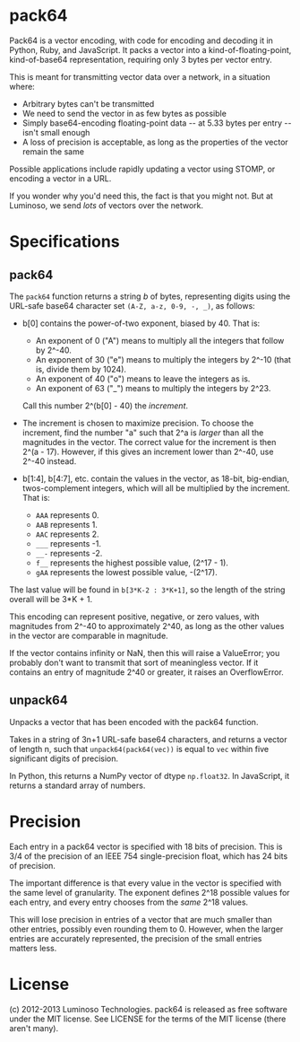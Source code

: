 pack64
======
Pack64 is a vector encoding, with code for encoding and decoding it in Python,
Ruby, and JavaScript. It packs a vector into a kind-of-floating-point,
kind-of-base64 representation, requiring only 3 bytes per vector entry.

This is meant for transmitting vector data over a network, in a situation
where:

* Arbitrary bytes can't be transmitted
* We need to send the vector in as few bytes as possible
* Simply base64-encoding floating-point data -- at 5.33 bytes per entry --
  isn't small enough
* A loss of precision is acceptable, as long as the properties of the vector
  remain the same

Possible applications include rapidly updating a vector using STOMP, or
encoding a vector in a URL.

If you wonder why you'd need this, the fact is that you might not. But at
Luminoso, we send *lots* of vectors over the network.

Specifications
==============

pack64
------

The `pack64` function returns a string *b* of bytes, representing digits using
the URL-safe base64 character set `(A-Z, a-z, 0-9, -, _)`, as follows:

* b[0] contains the power-of-two exponent, biased by 40. That is:

    - An exponent of 0 ("A") means to multiply all the integers that
      follow by 2^-40.
    - An exponent of 30 ("e") means to multiply the integers by 2^-10 (that is,
      divide them by 1024).
    - An exponent of 40 ("o") means to leave the integers as is.
    - An exponent of 63 ("_") means to multiply the integers by
      2^23.

  Call this number 2^(b[0] - 40) the *increment*.

* The increment is chosen to maximize precision. To choose the increment,
  find the number "a" such that 2^a is *larger* than all the magnitudes
  in the vector. The correct value for the increment is then 2^(a - 17).
  However, if this gives an increment lower than 2^-40, use 2^-40 instead.

* b[1:4], b[4:7], etc. contain the values in the vector, as 18-bit,
  big-endian, twos-complement integers, which will all be multiplied by
  the increment. That is:

    - `AAA` represents 0.
    - `AAB` represents 1.
    - `AAC` represents 2.
    - `___` represents -1.
    - `__-` represents -2.
    - `f__` represents the highest possible value, (2^17 - 1).
    - `gAA` represents the lowest possible value, -(2^17).
  
The last value will be found in `b[3*K-2 : 3*K+1]`, so the length of the
string overall will be 3*K + 1.

This encoding can represent positive, negative, or zero values, with
magnitudes from 2^-40 to approximately 2^40, as long as the other
values in the vector are comparable in magnitude.

If the vector contains infinity or NaN, then this will raise a ValueError; you
probably don't want to transmit that sort of meaningless vector. If it contains
an entry of magnitude 2^40 or greater, it raises an OverflowError.

unpack64
--------
Unpacks a vector that has been encoded with the pack64 function.

Takes in a string of 3n+1 URL-safe base64 characters, and returns a
vector of length n, such that `unpack64(pack64(vec))` is equal
to `vec` within five significant digits of precision.
 
In Python, this returns a NumPy vector of dtype `np.float32`. In JavaScript, it
returns a standard array of numbers.

Precision
=========
Each entry in a pack64 vector is specified with 18 bits of precision. This is
3/4 of the precision of an IEEE 754 single-precision float, which has 24 bits
of precision.

The important difference is that every value in the vector is specified with
the same level of granularity. The exponent defines 2^18 possible values for
each entry, and every entry chooses from the *same* 2^18 values.

This will lose precision in entries of a vector that are much smaller than
other entries, possibly even rounding them to 0. However, when the larger
entries are accurately represented, the precision of the small entries matters
less.

License
=======

(c) 2012-2013 Luminoso Technologies. pack64 is released as free software under
the MIT license. See LICENSE for the terms of the MIT license (there aren't
many).

